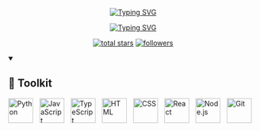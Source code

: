 <p align="center">
  <a href="https://git.io/typing-svg"><img src="https://readme-typing-svg.demolab.com?font=Fira+Code&weight=700&duration=1500&pause=1000&color=F9C27B&center=true&vCenter=true&repeat=false&width=435&lines=Francisco+Ram%C3%ADrez" alt="Typing SVG" /></a>
</p>

<p align="center">
  <a href="https://git.io/typing-svg"><img src="https://readme-typing-svg.demolab.com?font=Fira+Code&duration=2500&pause=1000&color=F9C27B&center=true&vCenter=true&width=435&lines=Software+Engineer;Full-Stack+Developer;5%2B+years+of+coding+experience;Improving+and+learning;One+can+change+everything" alt="Typing SVG" /></a>
</p>

<p align="center">
  <a href="https://github.com/BL4NKF1LE?tab=repositories&sort=stargazers">
    <img alt="total stars" title="Total stars on GitHub" src="https://custom-icon-badges.demolab.com/github/stars/BL4NKF1LE?color=55960c&style=for-the-badge&labelColor=488207&logo=star"/></a>
  <a href="https://github.com/BL4NKF1LE?tab=followers">
    <img alt="followers" title="Follow me on Github" src="https://custom-icon-badges.demolab.com/github/followers/BL4NKF1LE?color=236ad3&labelColor=1155ba&style=for-the-badge&logo=person-add&label=Follow&logoColor=white"/></a>
</p>

<details open> 
  <summary><h2>🧰 Toolkit</h2></summary>
  <img src="https://cdn.jsdelivr.net/gh/devicons/devicon/icons/python/python-original.svg" align="left" alt="Python" width="50px" style="padding-right:10px;" />
  <img src="https://cdn.jsdelivr.net/gh/devicons/devicon/icons/javascript/javascript-original.svg" align="left" alt="JavaScript" width="50px" style="padding-right:10px;" />
  <img src="https://cdn.jsdelivr.net/gh/devicons/devicon/icons/typescript/typescript-original.svg" align="left" alt="TypeScript" width="50px" style="padding-right:10px;" />
  <img src="https://cdn.jsdelivr.net/gh/devicons/devicon/icons/html5/html5-original.svg" align="left" alt="HTML" width="50px" style="padding-right:10px;" />
  <img src="https://cdn.jsdelivr.net/gh/devicons/devicon/icons/css3/css3-original.svg" align="left" alt="CSS" width="50px" style="padding-right:10px;" />
  <img src="https://cdn.jsdelivr.net/gh/devicons/devicon/icons/react/react-original.svg" align="left" alt="React" width="50px" style="padding-right:10px;" />
  <img src="https://cdn.jsdelivr.net/gh/devicons/devicon/icons/nodejs/nodejs-original.svg" align="left" alt="Node.js" width="50px" style="padding-right:10px;" />
  <img src="https://cdn.jsdelivr.net/gh/devicons/devicon/icons/git/git-original.svg" align="left" alt="Git" width="50px" style="padding-right:10px;" />
</details>
